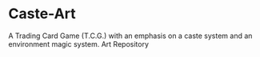 # Caste-Art
A Trading Card Game (T.C.G.) with an emphasis on a caste system and an environment magic system. Art Repository
